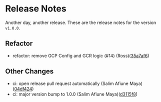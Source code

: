 # Release Notes
Another day, another release. These are the release notes for the version `v1.0.0`.

## Refactor
* refactor: remove GCP Config and GCR logic (#14) (Ross)([35a7af6](https://github.com/lacework/terraform-gcp-service-account/commit/35a7af6d9753ec9d6796b9af8c47440bece6cdaa))
## Other Changes
* ci: open release pull request automatically (Salim Afiune Maya)([04df424](https://github.com/lacework/terraform-gcp-service-account/commit/04df4240efdb4dd2f34a8ae8975f9097140b9ad7))
* ci: major version bump to 1.0.0 (Salim Afiune Maya)([d3115f8](https://github.com/lacework/terraform-gcp-service-account/commit/d3115f8b611ac85d33231c298d7c4fb847e8af00))
